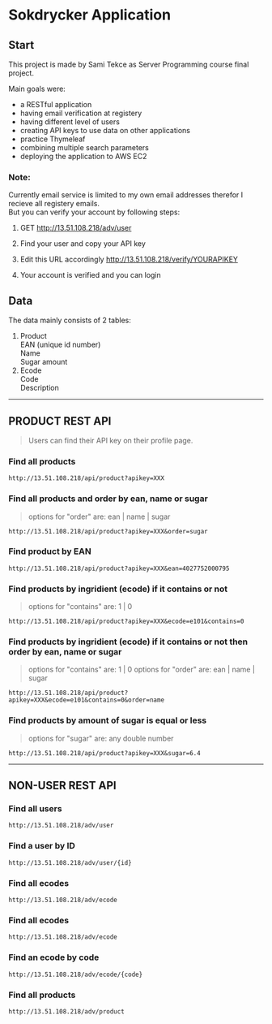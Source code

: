 # Sokdrycker Application

## Start

This project is made by Sami Tekce as Server Programming course final project.

Main goals were:
- a RESTful application
- having email verification at registery
- having different level of users
- creating API keys to use data on other applications
- practice Thymeleaf
- combining multiple search parameters
- deploying the application to AWS EC2

### Note: 

Currently email service is limited to my own email addresses therefor I recieve all registery emails.  
But you can verify your account by following steps:  

1) GET http://13.51.108.218/adv/user  

2) Find your user and copy your API key

3) Edit this URL accordingly http://13.51.108.218/verify/YOURAPIKEY  

4) Your account is verified and you can login

## Data

The data mainly consists of 2 tables:  
1) Product  
    EAN (unique id number)  
    Name  
    Sugar amount  
2) Ecode  
    Code  
    Description  

---

## PRODUCT REST API

> Users can find their API key on their profile page.

### Find all products

```
http://13.51.108.218/api/product?apikey=XXX
```

### Find all products and order by ean, name or sugar

> options for "order" are: ean | name | sugar

```
http://13.51.108.218/api/product?apikey=XXX&order=sugar
```
### Find product by EAN

```
http://13.51.108.218/api/product?apikey=XXX&ean=4027752000795
```
### Find products by ingridient (ecode) if it contains or not

> options for "contains" are: 1 | 0

```
http://13.51.108.218/api/product?apikey=XXX&ecode=e101&contains=0
```


### Find products by ingridient (ecode) if it contains or not then order by ean, name or sugar

> options for "contains" are: 1 | 0
> options for "order" are: ean | name | sugar

```
http://13.51.108.218/api/product?apikey=XXX&ecode=e101&contains=0&order=name
```

### Find products by amount of sugar is equal or less

> options for "sugar" are: any double number

```
http://13.51.108.218/api/product?apikey=XXX&sugar=6.4
```
---

## NON-USER REST API


### Find all users

```
http://13.51.108.218/adv/user 
```

### Find a user by ID

```
http://13.51.108.218/adv/user/{id}
```

### Find all ecodes
```
http://13.51.108.218/adv/ecode
```
### Find all ecodes
```
http://13.51.108.218/adv/ecode
```
### Find an ecode by code
```
http://13.51.108.218/adv/ecode/{code}
```
### Find all products
```
http://13.51.108.218/adv/product
```